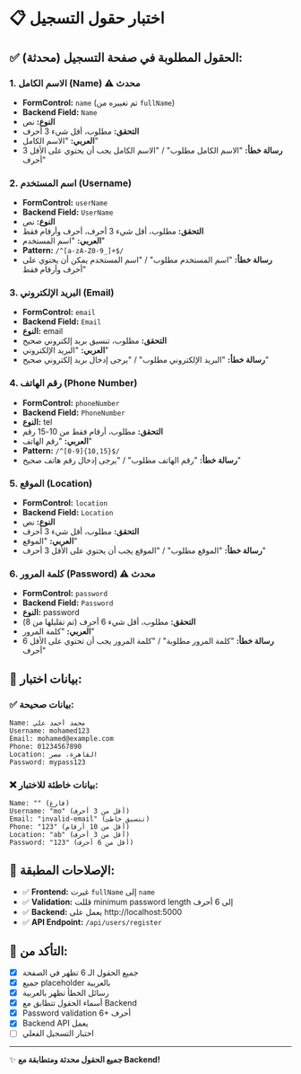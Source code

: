 # 📋 **اختبار حقول التسجيل**

## ✅ **الحقول المطلوبة في صفحة التسجيل (محدثة):**

### 1. **الاسم الكامل (Name)** ⚠️ محدث
- **FormControl:** `name` (تم تغييره من `fullName`)
- **Backend Field:** `Name`
- **النوع:** نص
- **التحقق:** مطلوب، أقل شيء 3 أحرف
- **العربي:** "الاسم الكامل"
- **رسالة خطأ:** "الاسم الكامل مطلوب" / "الاسم الكامل يجب أن يحتوي على الأقل 3 أحرف"

### 2. **اسم المستخدم (Username)**
- **FormControl:** `userName`
- **Backend Field:** `UserName`
- **النوع:** نص
- **التحقق:** مطلوب، أقل شيء 3 أحرف، أحرف وأرقام فقط
- **العربي:** "اسم المستخدم"
- **Pattern:** `/^[a-zA-Z0-9_]+$/`
- **رسالة خطأ:** "اسم المستخدم مطلوب" / "اسم المستخدم يمكن أن يحتوي على أحرف وأرقام فقط"

### 3. **البريد الإلكتروني (Email)**
- **FormControl:** `email`
- **Backend Field:** `Email`
- **النوع:** email
- **التحقق:** مطلوب، تنسيق بريد إلكتروني صحيح
- **العربي:** "البريد الإلكتروني"
- **رسالة خطأ:** "البريد الإلكتروني مطلوب" / "يرجى إدخال بريد إلكتروني صحيح"

### 4. **رقم الهاتف (Phone Number)**
- **FormControl:** `phoneNumber`
- **Backend Field:** `PhoneNumber`
- **النوع:** tel
- **التحقق:** مطلوب، أرقام فقط من 10-15 رقم
- **العربي:** "رقم الهاتف"
- **Pattern:** `/^[0-9]{10,15}$/`
- **رسالة خطأ:** "رقم الهاتف مطلوب" / "يرجى إدخال رقم هاتف صحيح"

### 5. **الموقع (Location)**
- **FormControl:** `location`
- **Backend Field:** `Location`
- **النوع:** نص
- **التحقق:** مطلوب، أقل شيء 3 أحرف
- **العربي:** "الموقع"
- **رسالة خطأ:** "الموقع مطلوب" / "الموقع يجب أن يحتوي على الأقل 3 أحرف"

### 6. **كلمة المرور (Password)** ⚠️ محدث
- **FormControl:** `password`
- **Backend Field:** `Password`
- **النوع:** password
- **التحقق:** مطلوب، أقل شيء 6 أحرف (تم تقليلها من 8)
- **العربي:** "كلمة المرور"
- **رسالة خطأ:** "كلمة المرور مطلوبة" / "كلمة المرور يجب أن تحتوي على الأقل 6 أحرف"

## 🧪 **بيانات اختبار:**

### ✅ **بيانات صحيحة:**
```
Name: محمد أحمد علي
Username: mohamed123
Email: mohamed@example.com
Phone: 01234567890
Location: القاهرة، مصر
Password: mypass123
```

### ❌ **بيانات خاطئة للاختبار:**
```
Name: "" (فارغ)
Username: "mo" (أقل من 3 أحرف)
Email: "invalid-email" (تنسيق خاطئ)
Phone: "123" (أقل من 10 أرقام)
Location: "ab" (أقل من 3 أحرف)
Password: "123" (أقل من 6 أحرف)
```

## 🔧 **الإصلاحات المطبقة:**

- ✅ **Frontend:** غيرت `fullName` إلى `name`
- ✅ **Validation:** قللت minimum password length إلى 6 أحرف
- ✅ **Backend:** يعمل على http://localhost:5000
- ✅ **API Endpoint:** `/api/users/register`

## 🎯 **التأكد من:**

- [x] جميع الحقول الـ 6 تظهر في الصفحة
- [x] جميع placeholder بالعربية
- [x] رسائل الخطأ تظهر بالعربية
- [x] أسماء الحقول تتطابق مع Backend
- [x] Password validation 6+ أحرف
- [x] Backend API يعمل
- [ ] اختبار التسجيل الفعلي

---
✨ **جميع الحقول محدثة ومتطابقة مع Backend!** 